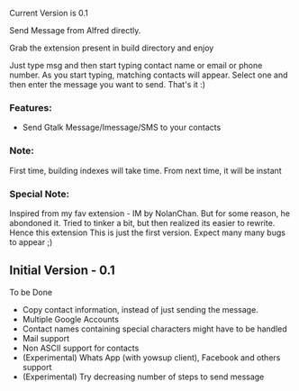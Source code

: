 Current Version is 0.1

Send Message from Alfred directly.

Grab the extension present in build directory and enjoy

Just type msg and then start typing contact name or email or phone number. As you start typing, matching contacts will appear. Select one and then enter the message you want to send. That's it :)

### Features:
* Send Gtalk Message/Imessage/SMS to your contacts

### Note:
First time, building indexes will take time. From next time, it will be instant

### Special Note:
Inspired from my fav extension - IM by NolanChan. But for some reason, he abondoned it. Tried to tinker a bit, but then realized its easier to rewrite. Hence this extension
This is just the first version. Expect many many bugs to appear ;)

## Initial Version - 0.1
To be Done
* Copy contact information, instead of just sending the message.
* Multiple Google Accounts
* Contact names containing special characters might have to be handled
* Mail support
* Non ASCII support for contacts
* (Experimental) Whats App (with yowsup client), Facebook and others support
* (Experimental) Try decreasing number of steps to send message
